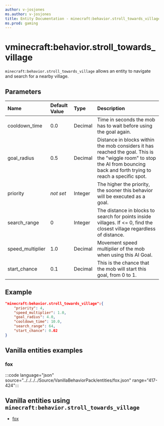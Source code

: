 ```yaml
---
author: v-josjones
ms.author: v-josjones
title: Entity Documentation - minecraft:behavior.stroll_towards_village
ms.prod: gaming
---
```


# vminecraft:behavior.stroll_towards_village

`minecraft:behavior.stroll_towards_village` allows an entity to navigate and search for a nearby village.

## Parameters

|Name |Default Value  |Type  |Description  |
|:----------|:----------|:----------|:----------|
|cooldown_time| 0.0| Decimal| Time in seconds the mob has to wait before using the goal again. |
|goal_radius| 0.5| Decimal| Distance in blocks within the mob considers it has reached the goal. This is the "wiggle room" to stop the AI from bouncing back and forth trying to reach a specific spot. |
|priority|*not set*|Integer|The higher the priority, the sooner this behavior will be executed as a goal.|
|search_range| 0| Integer| The distance in blocks to search for points inside villages. If <= 0, find the closest village regardless of distance. |
|speed_multiplier| 1.0| Decimal| Movement speed multiplier of the mob when using this AI Goal. |
|start_chance| 0.1| Decimal| This is the chance that the mob will start this goal, from 0 to 1. |

## Example

```json
"minecraft:behavior.stroll_towards_village":{
    "priority": 4,
    "speed_multiplier": 1.0,
    "goal_radius": 4.0,
    "cooldown_time": 10.0,
    "search_range": 64,
    "start_chance": 0.02
}
```

## Vanilla entities examples

### fox

:::code language="json" source="../../../../Source/VanillaBehaviorPack/entities/fox.json" range="417-424":::

## Vanilla entities using `minecraft:behavior.stroll_towards_village`

- [fox](../../../../Source/VanillaBehaviorPack_Snippets/entities/fox.md)
